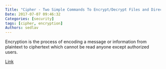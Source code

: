```yaml
---
Title: "Cipher - Two Simple Commands To Encrypt/Decrypt Files and Directories "
Date: 2017-07-07 09:46:32
Categories: [security]
tags: [cipher, encryption]
Authors: sedlav
---
```


Encryption is the process of encoding a message or information from plaintext to ciphertext which cannot be read anyone except authorized users. 

[Link](http://www.2daygeek.com/cipher-command-line-tool-encrypt-decrypt-files-directories-folders-linux/)
